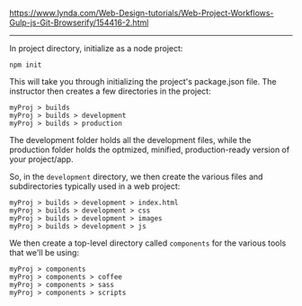 https://www.lynda.com/Web-Design-tutorials/Web-Project-Workflows-Gulp-js-Git-Browserify/154416-2.html

---------------------------------------

In project directory, initialize as a node project:
```
npm init 
```

This will take you through initializing the project's package.json file.  The instructor
then creates a few directories in the project:

```
myProj > builds
myProj > builds > development
myProj > builds > production
```

The development folder holds all the development files, while the production folder holds
the optmized, minified, production-ready version of your project/app.

So, in the `development` directory, we then create the various files and subdirectories typically
used in a web project:

```
myProj > builds > development > index.html
myProj > builds > development > css
myProj > builds > development > images
myProj > builds > development > js
```

We then create a top-level directory called `components` for the various tools that we'll be using:

```
myProj > components
myProj > components > coffee
myProj > components > sass
myProj > components > scripts
```

